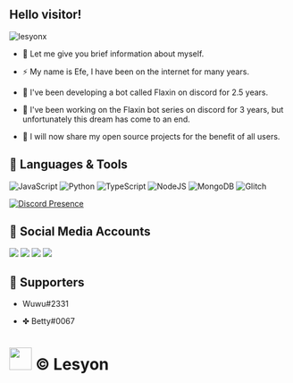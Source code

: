 ## Hello visitor! 
<img src="https://komarev.com/ghpvc/?username=lesyonx&label=Numbers%20of%20visitors&color=ff4600" alt="lesyonx" />

- 💖 Let me give you brief information about myself.

- ⚡ My name is Efe, I have been on the internet for many years.

- 🍂 I've been developing a bot called Flaxin on discord for 2.5 years.

- 👑 I've been working on the Flaxin bot series on discord for 3 years, but unfortunately this dream has come to an end.

- 🔮 I will now share my open source projects for the benefit of all users.



## 💎 Languages & Tools
![JavaScript](https://img.shields.io/badge/javascript-%23323330.svg?style=for-the-badge&logo=javascript&logoColor=%23F7DF1E)
![Python](https://img.shields.io/badge/python-%230000FF.svg?style=for-the-badge&logo=python&logoColor=white)
![TypeScript](https://img.shields.io/badge/typescript-%23249D9F.svg?style=for-the-badge&logo=typescript&logoColor=white)
![NodeJS](https://img.shields.io/badge/node.js-6DA55F?style=for-the-badge&logo=node.js&logoColor=white)
![MongoDB](https://img.shields.io/badge/MongoDB-%234ea94b.svg?style=for-the-badge&logo=mongodb&logoColor=white)
![Glitch](https://img.shields.io/badge/glitch-%23AA336A.svg?style=for-the-badge&logo=glitch&logoColor=white)

[![Discord Presence](api.lanyard.rest/v1/users/482916816738582537)](https://discord.com/users/482916816738582537)


## 📱 Social Media Accounts
<p align="left">
<a href="https://www.instagram.com/lesyonx/" target"blank_"><img src="https://img.shields.io/badge/İnstagram%20-FFC0CB.svg?&style=for-the-badge&logo=instagram&logoColor=white"></a>
<a href="https://open.spotify.com/user/exbu3c6287jsxgrjo7zk05lyy?si=4b55e5b4d9684066" target"blank_"><img src="https://img.shields.io/badge/Spotify%20-1ed760.svg?&style=for-the-badge&logo=spotify&logoColor=white"></a>
<a href="https://discord.com/users/482916816738582537" target"blank_"><img src="https://img.shields.io/badge/Discord Profile-ffbb00?style=for-the-badge&logo=discord&logoColor=white"></a>
 <a href="https://www.youtube.com/channel/UCHz4ydXkxWMaXsNyGlBb6Zg/videos" target"blank_"><img src="https://img.shields.io/badge/YouTube-FF0000?style=for-the-badge&logo=youtube&logoColor=white"></a>
</p>

## 🤍 Supporters

- Wuwu#2331

- ✤ Betty#0067

<h1><img src = "https://cdn.discordapp.com/emojis/858340159451168789.webp?size=44&quality=lossless" high="25px" width="40px"> © Lesyon</h1>
